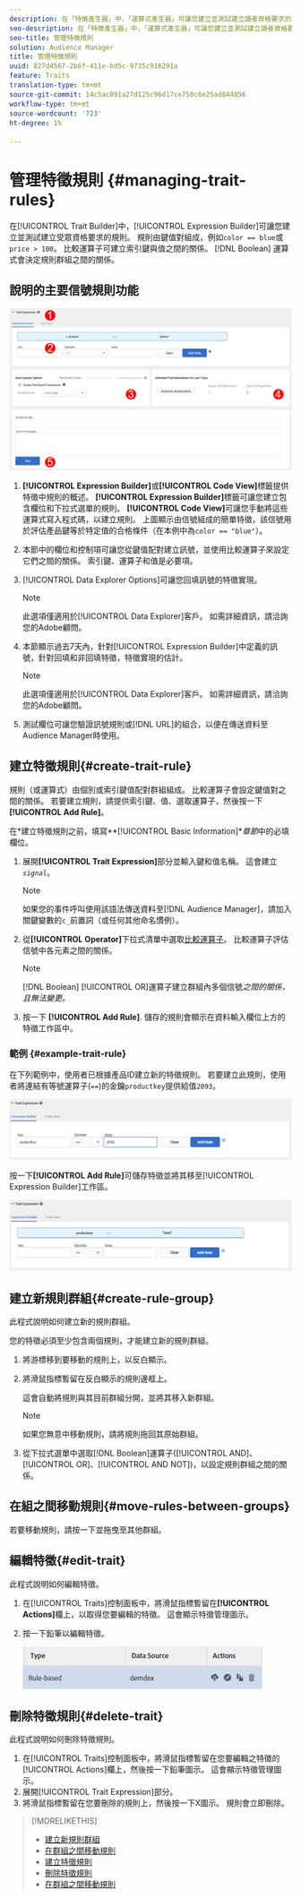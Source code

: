 ```yaml
---
description: 在「特徵產生器」中，「運算式產生器」可讓您建立並測試建立讀者資格要求的規則。 規則由關鍵值配對組成，例如「color == blue」或「price > 100」。 比較運算子可建立索引鍵與值之間的關係。 布林運算式會決定規則群組之間的關係。
seo-description: 在「特徵產生器」中，「運算式產生器」可讓您建立並測試建立讀者資格要求的規則。 規則由關鍵值配對組成，例如「color == blue」或「price > 100」。 比較運算子可建立索引鍵與值之間的關係。 布林運算式會決定規則群組之間的關係。
seo-title: 管理特徵規則
solution: Audience Manager
title: 管理特徵規則
uuid: 827d4567-2b6f-411e-bd5c-9735c916291a
feature: Traits
translation-type: tm+mt
source-git-commit: 14c5ac091a27d125c96d17ce750c6e25ad844856
workflow-type: tm+mt
source-wordcount: '723'
ht-degree: 1%

---
```



# 管理特徵規則 {#managing-trait-rules}

在[!UICONTROL Trait Builder]中，[!UICONTROL Expression Builder]可讓您建立並測試建立受眾資格要求的規則。 規則由鍵值對組成，例如`color == blue`或`price > 100`。 比較運算子可建立索引鍵與值之間的關係。 [!DNL Boolean] 運算式會決定規則群組之間的關係。

<!-- c_tb_rules.xml -->

## 說明的主要信號規則功能

![](assets/manage-trait-rules.png)

1. **[!UICONTROL Expression Builder]**&#x200B;或&#x200B;**[!UICONTROL Code View]**&#x200B;標籤提供特徵中規則的概述。 **[!UICONTROL Expression Builder]**&#x200B;標籤可讓您建立包含欄位和下拉式選單的規則。 **[!UICONTROL Code View]**&#x200B;可讓您手動將這些運算式寫入程式碼，以建立規則。 上圖顯示由信號組成的簡單特徵，該信號用於評估產品鍵等於特定值的合格條件（在本例中為`color == "blue"`）。

1. 本節中的欄位和控制項可讓您從鍵值配對建立訊號，並使用比較運算子來設定它們之間的關係。 索引鍵、運算子和值是必要項。
1. [!UICONTROL Data Explorer Options]可讓您回填訊號的特徵實現。

   >[!NOTE]
   >
   >此選項僅適用於[!UICONTROL Data Explorer]客戶。 如需詳細資訊，請洽詢您的Adobe顧問。

1. 本節顯示過去7天內，針對[!UICONTROL Expression Builder]中定義的訊號，針對回填和非回填特徵，特徵實現的估計。

   >[!NOTE]
   >
   >此選項僅適用於[!UICONTROL Data Explorer]客戶。 如需詳細資訊，請洽詢您的Adobe顧問。

1. 測試欄位可讓您驗證訊號規則或[!DNL URL]的組合，以便在傳送資料至Audience Manager時使用。

## 建立特徵規則{#create-trait-rule}

規則（或運算式）由個別或索引鍵值配對群組組成。 比較運算子會設定鍵值對之間的關係。 若要建立規則，請提供索引鍵、值、選取運算子，然後按一下&#x200B;**[!UICONTROL Add Rule]**。

<!-- t_tb_create_rules.xml -->

在&#x200B;*建立特徵規則之前，填寫&#x200B;**[!UICONTROL Basic Information]**章節*&#x200B;中的必填欄位。

1. 展開&#x200B;**[!UICONTROL Trait Expression]**&#x200B;部分並輸入鍵和值名稱。 這會建立&#x200B;*`signal`*。

   >[!NOTE]
   >
   >如果您的事件呼叫使用該語法傳送資料至[!DNL Audience Manager]，請加入關鍵變數的`c_`前置詞（或任何其他命名慣例）。

1. 從&#x200B;**[!UICONTROL Operator]**&#x200B;下拉式清單中選取[比較運算子](../../features/traits/trait-comparison-operators.md)。 比較運算子評估信號中各元素之間的關係。

   >[!NOTE]
   >
   >[!DNL Boolean] [!UICONTROL OR]運算子建立群組內多個信號&#x200B;*之間的關係，且無法變更。*

1. 按一下 **[!UICONTROL Add Rule]**. 儲存的規則會顯示在資料輸入欄位上方的特徵工作區中。

### 範例 {#example-trait-rule}

在下列範例中，使用者已根據產品ID建立新的特徵規則。 若要建立此規則，使用者將連結有等號運算子(`==`)的金鑰`productkey`提供給值`2093`。

![](assets/tb_sample_rule1.png)

按一下&#x200B;**[!UICONTROL Add Rule]**&#x200B;可儲存特徵並將其移至[!UICONTROL Expression Builder]工作區。

![](assets/tb_sample_rule2.png)

## 建立新規則群組{#create-rule-group}

此程式說明如何建立新的規則群組。

<!-- t_tb_new_rule_group.xml -->

您的特徵必須至少包含兩個規則，才能建立新的規則群組。

1. 將游標移到要移動的規則上，以反白顯示。
1. 將滑鼠指標暫留在反白顯示的規則邊框上。

   這會自動將規則與其目前群組分開，並將其移入新群組。

   >[!NOTE]
   >
   >如果您無意中移動規則，請將規則拖回其原始群組。

1. 從下拉式選單中選取[!DNL Boolean]運算子([!UICONTROL AND]、[!UICONTROL OR]、[!UICONTROL AND NOT])，以設定規則群組之間的關係。

## 在組之間移動規則{#move-rules-between-groups}

若要移動規則，請按一下並拖曳至其他群組。

## 編輯特徵{#edit-trait}

此程式說明如何編輯特徵。

<!-- t_tb_edit.xml -->

1. 在[!UICONTROL Traits]控制面板中，將滑鼠指標暫留在&#x200B;**[!UICONTROL Actions]**&#x200B;欄上，以取得您要編輯的特徵。 這會顯示特徵管理圖示。
1. 按一下鉛筆以編輯特徵。

   ![](assets/tb_edit_trait.png)

## 刪除特徵規則{#delete-trait}

此程式說明如何刪除特徵規則。

<!-- t_tb_delete_rule.xml -->

1. 在[!UICONTROL Traits]控制面板中，將滑鼠指標暫留在您要編輯之特徵的[!UICONTROL Actions]欄上，然後按一下鉛筆圖示。 這會顯示特徵管理圖示。
1. 展開[!UICONTROL Trait Expression]部分。
1. 將滑鼠指標暫留在您要刪除的規則上，然後按一下X圖示。 規則會立即刪除。

>[!MORELIKETHIS]
>
>* [建立新規則群組](../../features/traits/manage-trait-rules.md#create-rule-group)
>* [在群組之間移動規則](../../features/traits/manage-trait-rules.md#move-rules-between-groups)
>* [建立特徵規則](../../features/traits/manage-trait-rules.md#create-trait-rule)
>* [刪除特徵規則](../../features/traits/manage-trait-rules.md#delete-trait)
>* [在群組之間移動規則](../../features/traits/manage-trait-rules.md#move-rules-between-groups)

